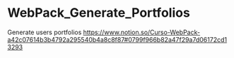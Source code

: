 # WebPack_Generate_Portfolios
Generate users portfolios
https://www.notion.so/Curso-WebPack-a42c07614b3b4792a295540b4a8c8f87#0799f966b82a47f29a7d06172cd13293
